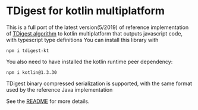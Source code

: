 # TDigest for kotlin multiplatform

This is a full port of the latest version(5/2019) of reference implementation of [TDigest algorithm](https://github.com/tdunning/t-digest) to kotlin multiplatform 
that outputs javascript code, with typescript type definitions
You can install this library  with
```commandline
npm i tdigest-kt
```
You also need to have installed the kotlin runtime peer dependency:
```commandline
npm i kotlin@1.3.30
```


TDigest binary compressed serialization is supported, with the same format used by the reference Java implementation
 
See the [README](https://github.com/beyondeye/tdigest_kotlin_multiplatform/blob/master/README.md) for more details.
